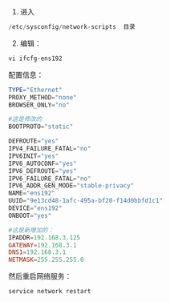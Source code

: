 1. 进入

```powershell
/etc/sysconfig/network-scripts  目录
```

2. 编辑：

```powershell
vi ifcfg-ens192
```

配置信息：

```powershell
TYPE="Ethernet"
PROXY_METHOD="none"
BROWSER_ONLY="no"

#这是修改的
BOOTPROTO="static"

DEFROUTE="yes"
IPV4_FAILURE_FATAL="no"
IPV6INIT="yes"
IPV6_AUTOCONF="yes"
IPV6_DEFROUTE="yes"
IPV6_FAILURE_FATAL="no"
IPV6_ADDR_GEN_MODE="stable-privacy"
NAME="ens192"
UUID="9e13cd48-1afc-495a-bf20-f14d0bbfd1c1"
DEVICE="ens192"
ONBOOT="yes"

#这是新增加的：
IPADDR=192.168.3.125
GATEWAY=192.168.3.1
DNS1=192.168.3.1
NETMASK=255.255.255.0
```

然后重启网络服务：

```powershell
service network restart
```

